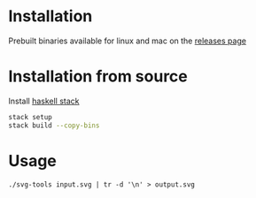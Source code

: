 # Installation
Prebuilt binaries available for linux and mac on the [releases page](https://github.com/karshan/svg-tools/releases)

# Installation from source
Install [haskell stack](https://docs.haskellstack.org/en/stable/README/#how-to-install)

```sh
stack setup
stack build --copy-bins
```

# Usage
`./svg-tools input.svg | tr -d '\n' > output.svg`
